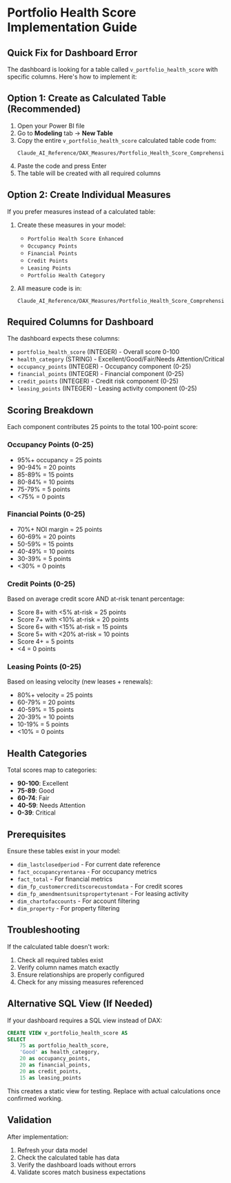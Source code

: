 # Portfolio Health Score Implementation Guide

## Quick Fix for Dashboard Error

The dashboard is looking for a table called `v_portfolio_health_score` with specific columns. Here's how to implement it:

## Option 1: Create as Calculated Table (Recommended)

1. Open your Power BI file
2. Go to **Modeling** tab → **New Table**
3. Copy the entire `v_portfolio_health_score` calculated table code from:
   ```
   Claude_AI_Reference/DAX_Measures/Portfolio_Health_Score_Comprehensive.dax
   ```
4. Paste the code and press Enter
5. The table will be created with all required columns

## Option 2: Create Individual Measures

If you prefer measures instead of a calculated table:

1. Create these measures in your model:
   - `Portfolio Health Score Enhanced`
   - `Occupancy Points`
   - `Financial Points`
   - `Credit Points`
   - `Leasing Points`
   - `Portfolio Health Category`

2. All measure code is in:
   ```
   Claude_AI_Reference/DAX_Measures/Portfolio_Health_Score_Comprehensive.dax
   ```

## Required Columns for Dashboard

The dashboard expects these columns:
- `portfolio_health_score` (INTEGER) - Overall score 0-100
- `health_category` (STRING) - Excellent/Good/Fair/Needs Attention/Critical
- `occupancy_points` (INTEGER) - Occupancy component (0-25)
- `financial_points` (INTEGER) - Financial component (0-25)
- `credit_points` (INTEGER) - Credit risk component (0-25)
- `leasing_points` (INTEGER) - Leasing activity component (0-25)

## Scoring Breakdown

Each component contributes 25 points to the total 100-point score:

### Occupancy Points (0-25)
- 95%+ occupancy = 25 points
- 90-94% = 20 points
- 85-89% = 15 points
- 80-84% = 10 points
- 75-79% = 5 points
- <75% = 0 points

### Financial Points (0-25)
- 70%+ NOI margin = 25 points
- 60-69% = 20 points
- 50-59% = 15 points
- 40-49% = 10 points
- 30-39% = 5 points
- <30% = 0 points

### Credit Points (0-25)
Based on average credit score AND at-risk tenant percentage:
- Score 8+ with <5% at-risk = 25 points
- Score 7+ with <10% at-risk = 20 points
- Score 6+ with <15% at-risk = 15 points
- Score 5+ with <20% at-risk = 10 points
- Score 4+ = 5 points
- <4 = 0 points

### Leasing Points (0-25)
Based on leasing velocity (new leases + renewals):
- 80%+ velocity = 25 points
- 60-79% = 20 points
- 40-59% = 15 points
- 20-39% = 10 points
- 10-19% = 5 points
- <10% = 0 points

## Health Categories

Total scores map to categories:
- **90-100**: Excellent
- **75-89**: Good
- **60-74**: Fair
- **40-59**: Needs Attention
- **0-39**: Critical

## Prerequisites

Ensure these tables exist in your model:
- `dim_lastclosedperiod` - For current date reference
- `fact_occupancyrentarea` - For occupancy metrics
- `fact_total` - For financial metrics
- `dim_fp_customercreditscorecustomdata` - For credit scores
- `dim_fp_amendmentsunitspropertytenant` - For leasing activity
- `dim_chartofaccounts` - For account filtering
- `dim_property` - For property filtering

## Troubleshooting

If the calculated table doesn't work:
1. Check all required tables exist
2. Verify column names match exactly
3. Ensure relationships are properly configured
4. Check for any missing measures referenced

## Alternative SQL View (If Needed)

If your dashboard requires a SQL view instead of DAX:
```sql
CREATE VIEW v_portfolio_health_score AS
SELECT 
    75 as portfolio_health_score,
    'Good' as health_category,
    20 as occupancy_points,
    20 as financial_points,
    20 as credit_points,
    15 as leasing_points
```
This creates a static view for testing. Replace with actual calculations once confirmed working.

## Validation

After implementation:
1. Refresh your data model
2. Check the calculated table has data
3. Verify the dashboard loads without errors
4. Validate scores match business expectations